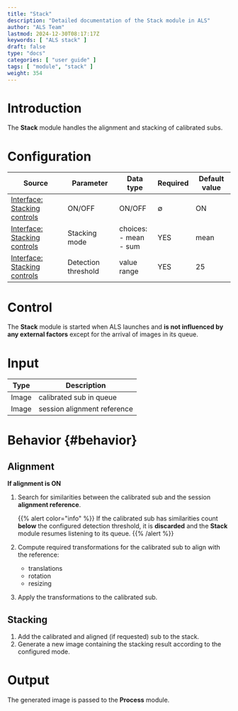 ```yaml
---
title: "Stack"
description: "Detailed documentation of the Stack module in ALS"
author: "ALS Team"
lastmod: 2024-12-30T08:17:17Z
keywords: [ "ALS stack" ]
draft: false
type: "docs"
categories: [ "user guide" ]
tags: [ "module", "stack" ]
weight: 354
---
```


# Introduction

The **Stack** module handles the alignment and stacking of calibrated subs.

# Configuration

| Source                                                            | Parameter           | Data type                   | Required | Default value |
|-------------------------------------------------------------------|---------------------|-----------------------------|----------|---------------|
| [Interface: Stacking controls](../../ui/controls/#controls)  | ON/OFF              | ON/OFF                      | ∅        | ON            |
| [Interface: Stacking controls](../../ui/controls/#controls)  | Stacking mode       | choices:<br>- mean<br>- sum | YES      | mean          |
| [Interface: Stacking controls](../../ui/controls/#threshold) | Detection threshold | value range                 | YES      | 25            |

# Control

The **Stack** module is started when ALS launches and **is not influenced by any external factors** except for the
arrival of images in its queue.

# Input

| Type  | Description                 |
|-------|-----------------------------|
| Image | calibrated sub in queue     |
| Image | session alignment reference |

# Behavior {#behavior}

## Alignment

**If alignment is ON**

1. Search for similarities between the calibrated sub and the session **alignment reference**.

   {{% alert color="info" %}}
   If the calibrated sub has similarities count **below** the configured detection threshold, it is **discarded** and
   the **Stack** module resumes listening to its queue.
   {{% /alert %}}

2. Compute required transformations for the calibrated sub to align with the reference:
    - translations
    - rotation
    - resizing

3. Apply the transformations to the calibrated sub.

## Stacking

1. Add the calibrated and aligned (if requested) sub to the stack.
2. Generate a new image containing the stacking result according to the configured mode.

# Output

The generated image is passed to the **Process** module.